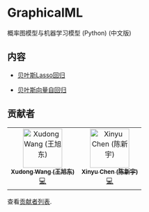 # GraphicalML

概率图模型与机器学习模型 (Python) (中文版)

## 内容
- [贝叶斯Lasso回归](xxxx)

- [贝叶斯向量自回归](xxxx)


## 贡献者

<table>
  <tr>
    <td align="center"><a href="https://github.com/
Martina1024"><img src="https://github.com/
Martina1024.png?size=90" width="90px;" alt="Xudong Wang (王旭东)"/><br /><sub><b>Xudong Wang (王旭东)</b></sub></a><br /><a href="https://github.com/mobility-computing/GraphicalML/commits?author=
Martina1024" title="Code">💻</a></td>
    <td align="center"><a href="https://github.com/xinychen"><img src="https://github.com/xinychen.png?size=90" width="90px;" alt="Xinyu Chen (陈新宇)"/><br /><sub><b>Xinyu Chen (陈新宇)</b></sub></a><br /><a href="https://github.com/mobility-computing/GraphicalML/commits?author=xinychen" title="Code">💻</a></td>
  </tr>
</table>

查看[贡献者列表](https://github.com/mobility-computing/GrapicalML/graphs/contributors).
